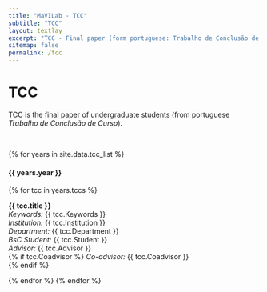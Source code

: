 ```yaml
---
title: "MaVILab - TCC"
subtitle: "TCC"
layout: textlay
excerpt: "TCC - Final paper (form portuguese: Trabalho de Conclusão de Curso)"
sitemap: false
permalink: /tcc
---
```


# TCC

TCC is the final paper of undergraduate students (from portuguese *Trabalho de Conclusão de Curso*).

<!-- ## Group highlights -->

<p> &nbsp; </p>

{% for years in site.data.tcc_list %}
<h4>{{ years.year }}</h4>

{% for tcc in years.tccs %}
<p>
<strong>{{ tcc.title }}</strong> <br />
<em>Keywords:</em> {{ tcc.Keywords }} <br />
<em>Institution:</em> {{ tcc.Institution }} <br />
<em>Department:</em> {{ tcc.Department }} <br />
<em>BsC Student:</em> {{ tcc.Student }} <br />
<em>Advisor:</em> {{ tcc.Advisor }} <br />
{% if tcc.Coadvisor %}
<em>Co-advisor:</em> {{ tcc.Coadvisor }} <br />
{% endif %}
<br />
</p>

{% endfor %}
{% endfor %}

<!-- 
### 2023

**Identificação de Doenças em Sementes de Soja.**  
*Institution:* UFV (Viçosa, Brazil)  
*Department:* Department of Informatics  
*BsC Student:* Gabriel Macedo Nunes Pontes   
*Advisor:* Michel Melo da Silva 
<br />

**Avaliação de dispositivo de captura e técnicas de reconstrução de objetos em 3D.**  
*Institution:* UFV (Viçosa, Brazil)  
*Department:* Department of Informatics  
*BsC Student:* Lucas Teixeira Reis   
*Advisor:* Michel Melo da Silva 
<br />

**Criação de um dataset sintético de movimentos utilizando uma Engine Gráfica.**  
*Institution:* UFV (Viçosa, Brazil)  
*Department:* Department of Informatics  
*BsC Student:* Matheus Antonio dos Santos Lima   
*Advisor:* Michel Melo da Silva 
<br />

**Construção de dataset para Libras.**  
*Institution:* UFV (Viçosa, Brazil)  
*Department:* Department of Informatics  
*BsC Student:* Mateus de Lana Orlovski   
*Advisor:* Michel Melo da Silva 
<br />

**Aplicação mobile para contagem de soja com danos mecânicos.**  
*Institution:* UFV (Viçosa, Brazil)  
*Department:* Department of Informatics  
*BsC Student:* Daniela Assis de Sousa   
*Advisor:* Michel Melo da Silva 
<br />

### 2022

**Classificação automática de documentos para técnica de OCR.**  
*Institution:* UFV (Viçosa, Brazil)  
*Department:* Department of Informatics  
*BsC Student:* Sarah Carvalho Alves   
*Advisor:* Michel Melo da Silva 
<br />

**Análise de técnicas de processamento digital de imagens para aplicação de OCR.**  
*Institution:* UFV (Viçosa, Brazil)  
*Department:* Department of Informatics  
*BsC Student:* Manoela Werneck Auad   
*Advisor:* Michel Melo da Silva 
<br />

### 2021

**Fine tuning de rede neural para classificação de ambientes em cenas de webinário.**  
*Institution:* UFV (Viçosa, Brazil)  
*Department:* Department of Informatics  
*BsC Student:* Ricson Luiz Oliveira Vilaça   
*Advisor:* Michel Melo da Silva  
*Co-Advisor:* Daniel Louzada Fernandes  
<br />

**Análise de funções de perda em redes convolucionais para super-resolução de ilustrações.**  
*Institution:* UFV (Viçosa, Brazil)  
*Department:* Department of Informatics  
*BsC Student:* Raphael Carmo Silva Nepomuceno   
*Advisor:* Michel Melo da Silva    
<br />

-->